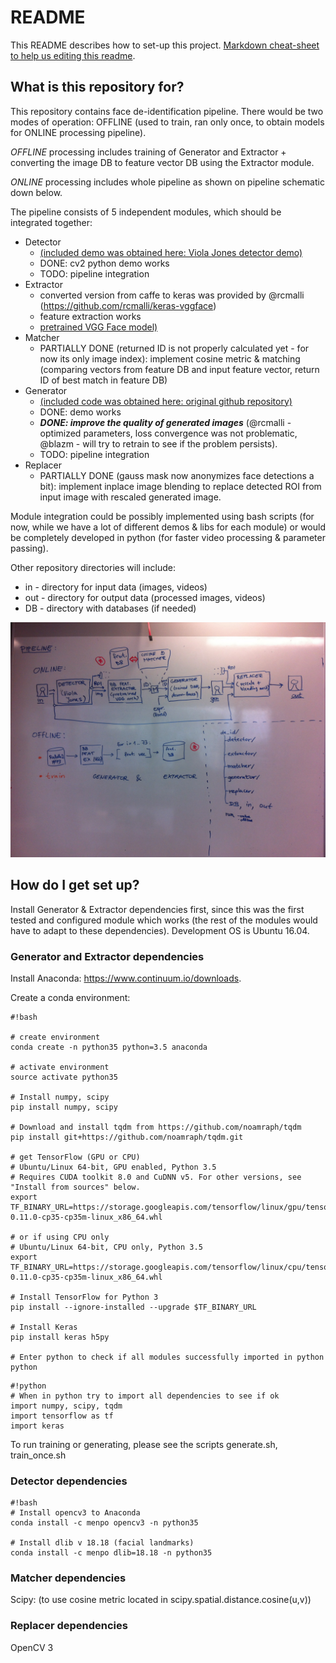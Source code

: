 # README #

This README describes how to set-up this project.
[Markdown cheat-sheet to help us editing this readme](https://bitbucket.org/tutorials/markdowndemo).

## What is this repository for? ##

This repository contains face de-identification pipeline. There would be two modes of operation: OFFLINE (used to train, ran only once, to obtain models for ONLINE processing pipeline).

*OFFLINE* processing includes training of Generator and Extractor + converting the image DB to feature vector DB using the Extractor module.

*ONLINE* processing includes whole pipeline as shown on pipeline schematic down below.

The pipeline consists of 5 independent modules, which should be integrated together:

* Detector
    + [(included demo was obtained here: Viola Jones detector demo)](http://docs.opencv.org/3.1.0/d7/d8b/tutorial_py_face_detection.html)
    + DONE: cv2 python demo works
    + TODO: pipeline integration
* Extractor
    + converted version from caffe to keras was provided by @rcmalli (https://github.com/rcmalli/keras-vggface)
    + feature extraction works
    + [pretrained VGG Face model)](http://www.robots.ox.ac.uk/~vgg/software/vgg_face/)
* Matcher
    + PARTIALLY DONE (returned ID is not properly calculated yet - for now its only image index): implement cosine metric & matching (comparing vectors from feature DB and input feature vector, return ID of best match in feature DB)
* Generator 
    + [(included code was obtained here: original github repository)](https://github.com/zo7/deconvfaces)
    + DONE: demo works
    + ***DONE: improve the quality of generated images*** (@rcmalli - optimized parameters, loss convergence was not problematic, @blazm - will try to retrain to see if the problem persists).
    + TODO: pipeline integration
* Replacer
    + PARTIALLY DONE (gauss mask now anonymizes face detections a bit): implement inplace image blending to replace detected ROI from input image with rescaled generated image.

Module integration could be possibly implemented using bash scripts (for now, while we have a lot of different demos & libs for each module) or would be completely developed in python (for faster video processing & parameter passing).

Other repository directories will include:

* in - directory for input data (images, videos)
* out - directory for output data (processed images, videos)
* DB - directory with databases (if needed)

![The pipeline schematic](docs/pipeline-scheme.jpg)

## How do I get set up? ##

Install Generator & Extractor dependencies first, since this was the first tested and configured module which works (the rest of the modules would have to adapt to these dependencies).
Development OS is Ubuntu 16.04. 

### Generator and Extractor dependencies ###

Install Anaconda: https://www.continuum.io/downloads.

Create a conda environment:
```
#!bash

# create environment
conda create -n python35 python=3.5 anaconda

# activate environment
source activate python35

# Install numpy, scipy
pip install numpy, scipy

# Download and install tqdm from https://github.com/noamraph/tqdm
pip install git+https://github.com/noamraph/tqdm.git

# get TensorFlow (GPU or CPU)
# Ubuntu/Linux 64-bit, GPU enabled, Python 3.5
# Requires CUDA toolkit 8.0 and CuDNN v5. For other versions, see "Install from sources" below.
export TF_BINARY_URL=https://storage.googleapis.com/tensorflow/linux/gpu/tensorflow-0.11.0-cp35-cp35m-linux_x86_64.whl

# or if using CPU only
# Ubuntu/Linux 64-bit, CPU only, Python 3.5
export TF_BINARY_URL=https://storage.googleapis.com/tensorflow/linux/cpu/tensorflow-0.11.0-cp35-cp35m-linux_x86_64.whl

# Install TensorFlow for Python 3
pip install --ignore-installed --upgrade $TF_BINARY_URL

# Install Keras
pip install keras h5py

# Enter python to check if all modules successfully imported in python
python

```
```
#!python
# When in python try to import all dependencies to see if ok
import numpy, scipy, tqdm
import tensorflow as tf
import keras

```

To run training or generating, please see the scripts generate.sh, train_once.sh


### Detector dependencies ###

```
#!bash
# Install opencv3 to Anaconda
conda install -c menpo opencv3 -n python35

# Install dlib v 18.18 (facial landmarks)
conda install -c menpo dlib=18.18 -n python35
```

### Matcher dependencies ###

Scipy: (to use cosine metric located in scipy.spatial.distance.cosine(u,v))

### Replacer dependencies ###

OpenCV 3
